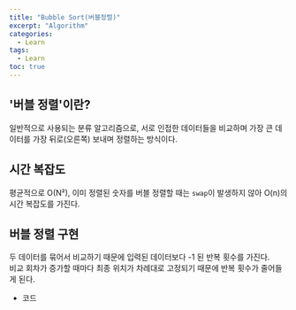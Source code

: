 ```yaml
---
title: "Bubble Sort(버블정렬)"
excerpt: "Algorithm"
categories: 
  - Learn
tags: 
  - Learn
toc: true
---
```



## '버블 정렬'이란?

일반적으로 사용되는 분류 알고리즘으로, 서로 인접한 데이터들을 비교하며 가장 큰 데이터를 가장 뒤로(오른쪽) 보내며 정렬하는 방식이다.<br>


## 시간 복잡도
평균적으로 O(N²), 이미 정렬된 숫자를 버블 정렬할 때는 `swap`이 발생하지 않아 O(n)의 시간 복잡도를 가진다.

## 버블 정렬 구현


두 데이터를 묶어서 비교하기 때문에 입력된 데이터보다 -1 된 반복 횟수를 가진다.<br>
비교 회차가 증가할 때마다 최종 위치가 차례대로 고정되기 때문에 반복 횟수가 줄어들게 된다.<br>

- 코드

```java

```

